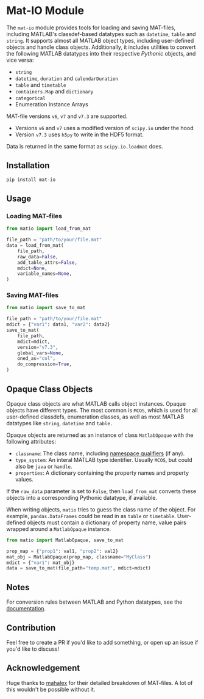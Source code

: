 # Mat-IO Module

The `mat-io` module provides tools for loading and saving MAT-files, including MATLAB's classdef-based datatypes such as `datetime`, `table` and `string`. It supports almost all MATLAB object types, including user-defined objects and handle class objects. Additionally, it includes utilities to convert the following MATLAB datatypes into their respective _Pythonic_ objects, and vice versa:

- `string`
- `datetime`, `duration` and `calendarDuration`
- `table` and `timetable`
- `containers.Map` and `dictionary`
- `categorical`
- Enumeration Instance Arrays

MAT-file versions `v6`, `v7` and `v7.3` are supported.

- Versions `v6` and `v7` uses a modified version of `scipy.io` under the hood
- Version `v7.3` uses `h5py` to write in the HDF5 format.

Data is returned in the same format as `scipy.io.loadmat` does.

## Installation

```bash
pip install mat-io
```

## Usage

### Loading MAT-files

```python
from matio import load_from_mat

file_path = "path/to/your/file.mat"
data = load_from_mat(
    file_path,
    raw_data=False,
    add_table_attrs=False,
    mdict=None,
    variable_names=None,
)
```

### Saving MAT-files

```python
from matio import save_to_mat

file_path = "path/to/your/file.mat"
mdict = {"var1": data1, "var2": data2}
save_to_mat(
    file_path,
    mdict=mdict,
    version="v7.3",
    global_vars=None,
    oned_as="col",
    do_compression=True,
)
```

## Opaque Class Objects

Opaque class objects are what MATLAB calls object instances. Opaque objects have different types. The most common is `MCOS`, which is used for all user-defined classdefs, enumeration classes, as well as most MATLAB datatypes like `string`, `datetime` and `table.`

Opaque objects are returned as an instance of class `MatlabOpaque` with the following attributes:

- `classname`: The class name, including [namespace qualifiers](https://in.mathworks.com/help/matlab/matlab_oop/namespaces.html) (if any).
- `type_system`: An interal MATLAB type identifier. Usually `MCOS`, but could also be `java` or `handle`.
- `properties`: A dictionary containing the property names and property values.

If the `raw_data` parameter is set to `False`, then `load_from_mat` converts these objects into a corresponding Pythonic datatype, if available.

When writing objects, `matio` tries to guess the class name of the object. For example, `pandas.DataFrames` could be read in as `table` or `timetable`. User-defined objects must contain a dictionary of property name, value pairs wrapped around a `MatlabOpaque` instance.

```python
from matio import MatlabOpaque, save_to_mat

prop_map = {"prop1": val1, "prop2": val2}
mat_obj = MatlabOpaque(prop_map, classname="MyClass")
mdict = {"var1": mat_obj}
data = save_to_mat(file_path="temp.mat", mdict=mdict)
```

## Notes

For conversion rules between MATLAB and Python datatypes, see the [documentation](./docs/field_contents.md).

## Contribution

Feel free to create a PR if you'd like to add something, or open up an issue if you'd like to discuss!

## Acknowledgement

Huge thanks to [mahalex](https://github.com/mahalex/MatFileHandler) for their detailed breakdown of MAT-files. A lot of this wouldn't be possible without it.
